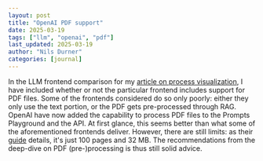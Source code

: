 ```yaml
---
layout: post
title: "OpenAI PDF support"
date: 2025-03-19
tags: ["llm", "openai", "pdf"]
last_updated: 2025-03-19
author: "Nils Durner"
categories: [journal]
---
```


In the LLM frontend comparison for my [article on process visualization](ai-assisted-process-visualiaztion-collaboration), I have included whether or not the particular frontend includes support for PDF files. Some of the frontends considered do so only poorly: either they only use the text portion, or the PDF gets pre-processed through RAG.  
OpenAI have now added the capability to process PDF files to the Prompts Playground and the API. At first glance, this seems better than what some of the aforementioned frontends deliver. However, there are still limits: as their [guide](https://platform.openai.com/docs/guides/pdf-files?api-mode=chat) details, it's just 100 pages and 32 MB. The recommendations from the deep-dive on PDF (pre-)processing is thus still solid advice.